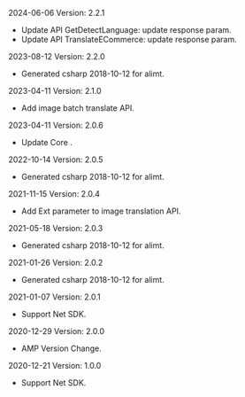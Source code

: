 2024-06-06 Version: 2.2.1
- Update API GetDetectLanguage: update response param.
- Update API TranslateECommerce: update response param.


2023-08-12 Version: 2.2.0
- Generated csharp 2018-10-12 for alimt.

2023-04-11 Version: 2.1.0
- Add image batch translate API.

2023-04-11 Version: 2.0.6
- Update Core .

2022-10-14 Version: 2.0.5
- Generated csharp 2018-10-12 for alimt.

2021-11-15 Version: 2.0.4
- Add Ext parameter to image translation API.

2021-05-18 Version: 2.0.3
- Generated csharp 2018-10-12 for alimt.

2021-01-26 Version: 2.0.2
- Generated csharp 2018-10-12 for alimt.

2021-01-07 Version: 2.0.1
- Support Net SDK.

2020-12-29 Version: 2.0.0
- AMP Version Change.

2020-12-21 Version: 1.0.0
- Support Net SDK.

